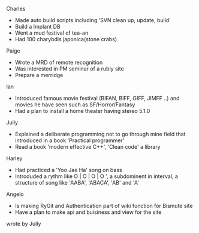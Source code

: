 Charles
 - Made auto build scripts including 'SVN clean up, update, build'
 - Build a Implant DB
 - Went a mud festival of tea-an
 - Had 100 charybdis japonica(stone crabs)
 
Paige
 - Wrote a MRD of remote recognition
 - Was interested in PM seminar of a rubly site
 - Prepare a merridge
 
Ian
 - Introduced famous movie festival (BIFAN, BIFF, GIFF, JIMFF ..)
   and movies he have seen such as SF/Horror/Fantasy
 - Had a plan to install a home theater having stereo 5.1.0

Jully
 - Explained a deliberate programming not to go through mine field 
   that introduced in a book 'Practical programmer'
 - Read a book 'modern effective C++', 'Clean code' a library
  
 Harley
 - Had practiced a 'Yoo Jae Ha' song on bass 
 - Introduded a rythm like O | O | O | O ',
              a subdominent in interval,
              a structure of song like 'AABA', 'ABACA', 'AB' and 'A'
  
 Angelo
 - Is making RyGit and Authentication part of wiki function for Bismute site
 - Have a plan to make api and buisiness and view for the site


wrote by Jully
